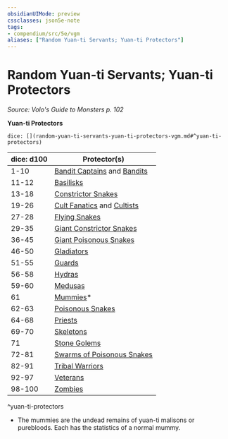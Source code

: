 ```yaml
---
obsidianUIMode: preview
cssclasses: json5e-note
tags:
- compendium/src/5e/vgm
aliases: ["Random Yuan-ti Servants; Yuan-ti Protectors"]
---
```

# Random Yuan-ti Servants; Yuan-ti Protectors
*Source: Volo's Guide to Monsters p. 102* 

**Yuan-ti Protectors**

`dice: [](random-yuan-ti-servants-yuan-ti-protectors-vgm.md#^yuan-ti-protectors)`

| dice: d100 | Protector(s) |
|------------|--------------|
| 1-10 | [Bandit Captains](/2-Mechanics/CLI/bestiary/humanoid/bandit-captain.md) and [Bandits](/2-Mechanics/CLI/bestiary/humanoid/bandit.md) |
| 11-12 | [Basilisks](/2-Mechanics/CLI/bestiary/monstrosity/basilisk.md) |
| 13-18 | [Constrictor Snakes](/2-Mechanics/CLI/bestiary/beast/constrictor-snake.md) |
| 19-26 | [Cult Fanatics](/2-Mechanics/CLI/bestiary/humanoid/cult-fanatic.md) and [Cultists](/2-Mechanics/CLI/bestiary/humanoid/cultist.md) |
| 27-28 | [Flying Snakes](/2-Mechanics/CLI/bestiary/beast/flying-snake.md) |
| 29-35 | [Giant Constrictor Snakes](/2-Mechanics/CLI/bestiary/beast/giant-constrictor-snake.md) |
| 36-45 | [Giant Poisonous Snakes](/2-Mechanics/CLI/bestiary/beast/giant-poisonous-snake.md) |
| 46-50 | [Gladiators](/2-Mechanics/CLI/bestiary/humanoid/gladiator.md) |
| 51-55 | [Guards](/2-Mechanics/CLI/bestiary/humanoid/guard.md) |
| 56-58 | [Hydras](/2-Mechanics/CLI/bestiary/monstrosity/hydra.md) |
| 59-60 | [Medusas](/2-Mechanics/CLI/bestiary/monstrosity/medusa.md) |
| 61 | [Mummies](/2-Mechanics/CLI/bestiary/undead/mummy.md)* |
| 62-63 | [Poisonous Snakes](/2-Mechanics/CLI/bestiary/beast/poisonous-snake.md) |
| 64-68 | [Priests](/2-Mechanics/CLI/bestiary/humanoid/priest.md) |
| 69-70 | [Skeletons](/2-Mechanics/CLI/bestiary/undead/skeleton.md) |
| 71 | [Stone Golems](/2-Mechanics/CLI/bestiary/construct/stone-golem.md) |
| 72-81 | [Swarms of Poisonous Snakes](/2-Mechanics/CLI/bestiary/beast/swarm-of-poisonous-snakes.md) |
| 82-91 | [Tribal Warriors](/2-Mechanics/CLI/bestiary/humanoid/tribal-warrior.md) |
| 92-97 | [Veterans](/2-Mechanics/CLI/bestiary/humanoid/veteran.md) |
| 98-100 | [Zombies](/2-Mechanics/CLI/bestiary/undead/zombie.md) |
^yuan-ti-protectors

* The mummies are the undead remains of yuan-ti malisons or purebloods. Each has the statistics of a normal mummy.